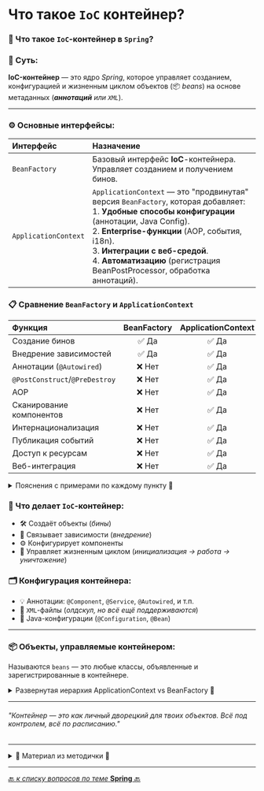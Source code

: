 
# Что такое `IoC` контейнер?

### 🔄 Что такое `IoC`-контейнер в `Spring`?
### 🧠 Суть:
**IoC-контейнер** — это ядро _Spring_, которое управляет созданием,
конфигурацией и жизненным циклом объектов (📦 _beans_) на основе метаданных (_**аннотаций** или `XML`_).

---
### ⚙️ Основные интерфейсы:

| Интерфейс            | Назначение                                                                                                                                                                                                                                                                                                                      |
|:---------------------|:--------------------------------------------------------------------------------------------------------------------------------------------------------------------------------------------------------------------------------------------------------------------------------------------------------------------------------|
| `BeanFactory`        | Базовый интерфейс **IoC**-контейнера. Управляет созданием и получением бинов.                                                                                                                                                                                                                                                   |
| `ApplicationContext` | `ApplicationContext` — это "продвинутая" версия `BeanFactory`, которая добавляет:  <br> 1. **Удобные способы конфигурации** (аннотации, Java Config). <br> 2. **Enterprise-функции** (AOP, события, i18n). <br> 3. **Интеграции с веб-средой**. <br> 4. **Автоматизацию** (регистрация BeanPostProcessor, обработка аннотаций). |

### 📋 Сравнение `BeanFactory` и `ApplicationContext`
| Функция                        | BeanFactory | ApplicationContext |
|:-------------------------------|:-----------:|:------------------:|
| Создание бинов                 |    ✅ Да     |        ✅ Да        |
| Внедрение зависимостей         |    	✅ Да    |       	✅ Да        |
| Аннотации (`@Autowired`)       |   	❌ Нет    |       	✅ Да        |
| `@PostConstruct`/`@PreDestroy` |   	❌ Нет    |       	✅ Да        |
| AOP                            |   	❌ Нет    |       	✅ Да        |
| Сканирование компонентов       |   	❌ Нет    |       	✅ Да        |
| Интернационализация            |   	❌ Нет    |       	✅ Да        |
| Публикация событий             |   	❌ Нет    |       	✅ Да        |
| Доступ к ресурсам              |   	❌ Нет    |       	✅ Да        |
| Веб-интеграция                 |   	❌ Нет    |       	✅ Да        |

<details>
        <summary>Пояснения с примерами по каждому пункту 🔽</summary>

### 1. Создание бинов ✅  

**BeanFactory**: Создаёт бины по запросу (`lazy initialization`) или при старте (_если явно указано_). 
Поддерживает базовую конфигурацию через XML или Java.

**ApplicationContext**: Унаследовал эту функцию, но автоматически создаёт все singleton-бины 
при старте контейнера (`eager initialization`), что ускоряет доступ к ним.

**Пример**:
```java
// XML-конфигурация для BeanFactory
<bean id="myBean" class="com.example.MyBean" />

// Использование BeanFactory
BeanFactory factory = new XmlBeanFactory(new ClassPathResource("beans.xml"));
MyBean bean = factory.getBean("myBean", MyBean.class);

// ApplicationContext (автоматическая инициализация singleton)
ApplicationContext context = new ClassPathXmlApplicationContext("beans.xml");
MyBean bean = context.getBean("myBean", MyBean.class);
```

**Улучшение**: `ApplicationContext` упрощает работу, автоматически инициализируя бины, 
что удобно для большинства приложений.

---

### 2. Внедрение зависимостей ✅

**BeanFactory**: Поддерживает базовое внедрение зависимостей (через setter или конструктор) в XML-конфигурации.

**ApplicationContext**: Унаследовал эту функцию, но добавляет поддержку аннотаций и автосвязывания.

**Пример**:
```java
// BeanFactory: XML-конфигурация
<bean id="service" class="com.example.MyService">
    <property name="dao" ref="dao" />
</bean>
<bean id="dao" class="com.example.MyDao" />

// ApplicationContext: То же самое, но поддерживает аннотации (см. ниже)
```

**Улучшение**: `ApplicationContext` делает внедрение более гибким за счёт аннотаций, 
но базовая функциональность идентична.

---

### 3. Аннотации (`@Autowired`) 🆕

**BeanFactory**: Не поддерживает аннотации, такие как `@Autowired`, `@Qualifier`, `@Value`. 
Требуется явная конфигурация в XML.

**ApplicationContext**: Полностью поддерживает аннотации для автоматического внедрения зависимостей, 
что упрощает конфигурацию.

**Пример**:
```java
@Service
public class MyService {
    @Autowired
    private MyDao dao; // Автоматическое внедрение
}

// Конфигурация для ApplicationContext
@Configuration
@ComponentScan("com.example")
public class AppConfig {}

// Использование
ApplicationContext context = new AnnotationConfigApplicationContext(AppConfig.class);
MyService service = context.getBean(MyService.class);
```

**Улучшение**: Аннотации в `ApplicationContext` делают код чище, устраняя необходимость в громоздких XML-файлах.

---

### 4. `@PostConstruct`/`@PreDestroy` 🆕

**BeanFactory**: Не поддерживает методы жизненного цикла, 
помеченные `@PostConstruct` (_инициализация_) или `@PreDestroy` (_уничтожение_).

**ApplicationContext**: Вызывает методы, аннотированные `@PostConstruct` после создания бина 
и `@PreDestroy` перед его уничтожением.

**Пример**:
```java
@Service
public class MyService {
    @PostConstruct
    public void init() {
        System.out.println("Инициализация бина");
    }

    @PreDestroy
    public void destroy() {
        System.out.println("Уничтожение бина");
    }
}

// Конфигурация
ApplicationContext context = new AnnotationConfigApplicationContext(AppConfig.class);
// init() вызывается после создания, destroy() — при закрытии контекста
context.close();
```

**Улучшение**: Поддержка жизненного цикла упрощает настройку и очистку ресурсов, таких как соединения с БД.

---

### 5. AOP 🆕

**BeanFactory**: Не поддерживает аспектно-ориентированное программирование (AOP) из коробки.

**ApplicationContext**: Интегрирует Spring AOP, позволяя добавлять 
сквозную функциональность (логирование, транзакции, безопасность) через **аспекты**.

**Пример**:
```java
@Aspect
@Component
public class LoggingAspect {
    @Before("execution(* com.example.MyService.*(..))")
    public void logBefore() {
        System.out.println("Вызов метода");
    }
}

// Конфигурация
@Configuration
@EnableAspectJAutoProxy
@ComponentScan("com.example")
public class AppConfig {}

// Использование
ApplicationContext context = new AnnotationConfigApplicationContext(AppConfig.class);
MyService service = context.getBean(MyService.class);
service.doSomething(); // Выводит "Вызов метода" перед выполнением
```

**Улучшение**: AOP в ApplicationContext позволяет разделять сквозную логику, делая код модульным и поддерживаемым.

---

### 6. Сканирование компонентов 🆕

**BeanFactory**: Требует явного определения всех бинов в XML или Java-конфигурации.

**ApplicationContext**: Поддерживает автоматическое сканирование компонентов 
с аннотациями @Component, @Service, @Repository, @Controller.

**Пример**:
```java
@Service
public class MyService {
    // Логика сервиса
}

// Конфигурация
@Configuration
@ComponentScan("com.example")
public class AppConfig {}

// Использование
ApplicationContext context = new AnnotationConfigApplicationContext(AppConfig.class);
MyService service = context.getBean(MyService.class);
```

**Улучшение**: Автосканирование уменьшает объём конфигурации, автоматически регистрируя бины.

---

### 7. Интернационализация 🆕

**BeanFactory**: Не поддерживает интернационализацию (i18n).

**ApplicationContext**: Предоставляет интерфейс MessageSource для работы с локализованными сообщениями.

**Пример**:
```java
// Файл messages_en.properties
greeting=Hello, {0}!

// Файл messages_ru.properties
greeting=Привет, {0}!

// Конфигурация
@Configuration
public class AppConfig {
    @Bean
    public Message/Source messageSource() {
        ResourceBundleMessageSource source = new ResourceBundleMessageSource();
        source.setBasename("messages");
        return source;
    }
}

// Использование
ApplicationContext context = new AnnotationConfigApplicationContext(AppConfig.class);
String message = context.getMessage("greeting", new Object[]{"User"}, Locale.forLanguageTag("ru"));
System.out.println(message); // Привет, User!
```

**Улучшение**: Интернационализация позволяет легко поддерживать многоязычные приложения.

---

### 8. Публикация событий 🆕

**BeanFactory**: Не поддерживает механизм событий.

**ApplicationContext**: Реализует паттерн "Издатель-Подписчик" 
через интерфейсы `ApplicationEvent` и `ApplicationListener`.  
`ApplicationContext` выступает как диспетчер событий, публикуя их и уведомляя подписчиков.

Как это работает:
* **Публикация**: Бины могут публиковать события через `ApplicationEventPublisher` (встроен в `ApplicationContext`).
* **Обработка**: Слушатели (`ApplicationListener`) или методы с `@EventListener` обрабатывают события.
* **Асинхронность**: Поддерживается асинхронная обработка через `@Async`.

**Пример**:
```java
// Событие
public class CustomEvent extends ApplicationEvent {
    private final String message;

    public CustomEvent(Object source, String message) {
        super(source);
        this.message = message;
    }

    public String getMessage() {
        return message;
    }
}

// Слушатель
@Component
public class CustomEventListener {
    @EventListener
    public void handleEvent(CustomEvent event) {
        System.out.println("Событие получено: " + event.getMessage());
    }
}

// Публикация события
@Service
public class MyService implements ApplicationEventPublisherAware {
    private ApplicationEventPublisher publisher;

    @Override
    public void setApplicationEventPublisher(ApplicationEventPublisher publisher) {
        this.publisher = publisher;
    }

    public void doSomething() {
        publisher.publishEvent(new CustomEvent(this, "Действие выполнено!"));
    }
}

// Конфигурация
@Configuration
@ComponentScan("com.example")
public class AppConfig {}

// Использование
ApplicationContext context = new AnnotationConfigApplicationContext(AppConfig.class);
MyService service = context.getBean(MyService.class);
service.doSomething(); // Вывод: Событие получено: Действие выполнено!
```

**Улучшение**: Механизм событий позволяет реализовать слабосвязанную архитектуру, 
где компоненты обмениваются сообщениями без прямых зависимостей.

---

### 9. Доступ к ресурсам 🆕

**BeanFactory**: Не предоставляет удобного доступа к ресурсам (_файлы, URL, classpath_).

**ApplicationContext**: Реализует интерфейс `ResourceLoader`, позволяя загружать ресурсы через `Resource`.

**Пример**:
```java
ApplicationContext context = new ClassPathXmlApplicationContext("beans.xml");
Resource resource = context.getResource("classpath:config.properties");
try (InputStream is = resource.getInputStream()) {
    Properties props = new Properties();
    props.load(is);
    System.out.println(props.getProperty("key"));
}
```
**Улучшение**: Упрощённый доступ к файлам, конфигурациям и другим ресурсам.

---

### 10. Веб-интеграция 🆕

**BeanFactory**: Не поддерживает интеграцию с веб-приложениями.

**ApplicationContext**: Предоставляет WebApplicationContext для работы с веб-приложениями, 
поддерживая MVC, REST и контекст сервлета.

**Пример**:
```java
// Конфигурация веб-приложения
public class WebConfig implements WebApplicationInitializer {
    @Override
    public void onStartup(ServletContext servletContext) {
        AnnotationConfigWebApplicationContext context = new AnnotationConfigWebApplicationContext();
        context.register(AppConfig.class);
        servletContext.addListener(new ContextLoaderListener(context));
    }
}

// REST-контроллер
@RestController
public class MyController {
    @GetMapping("/hello")
    public String hello() {
        return "Hello, Web!";
    }
}
```

**Улучшение**: WebApplicationContext упрощает создание веб-приложений, интегрируя Spring с сервлетами и MVC.

---

### Итоги 🎯

**ApplicationContext** значительно расширяет возможности `BeanFactory`, добавляя современные функции, 
которые упрощают разработку и делают код более декларативным.  
Основные улучшения:

* **Автоматизация**: Аннотации, автосканирование и eager-инициализация.
* **Гибкость**: Поддержка AOP, событий, интернационализации и веб-интеграции.
* **Удобство**: Доступ к ресурсам и управление жизненным циклом бинов.
* **Слабая связанность**: Публикация событий для асинхронного взаимодействия.

**Когда использовать**:
* **BeanFactory**: Для минималистичных приложений с ручной конфигурацией.
* **ApplicationContext**: Для большинства современных приложений, особенно веб и enterprise.

---
</details>

### 📌 Что делает `IoC`-контейнер:
- 🛠️ Создаёт объекты (_бины_)
- 🔗 Связывает зависимости (_внедрение_)
- ⚙️ Конфигурирует компоненты
- 🔄 Управляет жизненным циклом (_инициализация → работа → уничтожение_)

### 🗂️ Конфигурация контейнера:
- 💡 Аннотации: `@Component`, `@Service`, `@Autowired`, и т.п.
- 📄 `XML`-файлы (_олдскул, но всё ещё поддерживаются_)
- 🧬 Java-конфигурации (`@Configuration`, `@Bean`)

---
### 📦 Объекты, управляемые контейнером:
Называются `beans` — это любые классы, объявленные и зарегистрированные в контейнере.

<details>
        <summary>Развернутая иерархия ApplicationContext vs BeanFactory 🔽</summary>

![ApplicationContext vs BeanFactory](/_ITM_old_version_FOR_DELETE/ITM06_Spring/imgs/2025-04-22_16-24-14.png)

---
</details>

---
###### _"Контейнер — это как личный дворецкий для твоих объектов. Всё под контролем, всё по расписанию."_

---

<details>
        <summary>📝 Материал из методички 🔽</summary>

```text
***** из методички *****
В среде Spring IoC-контейнер представлен интерфейсом ApplicationContext, 
который является оберткой над BeanFactory, предоставляющей дополнительные возможности, 
например AOP и транзакции. 

Интерфейс BeanFactory предоставляет фабрику для бинов, 
которая в то же время и является IoC-контейнером приложения. 
Управление бинами основано на конфигурации (аннотации или xml). 
Контейнер создает бъекты на основе конфигураций 
и управляет их жизненным циклом от создания объекта до уничтожения.

Контейнер отвечает за управление жизненным циклом объекта: 
создание объектов, вызов методов инициализации 
и конфигурирование объектов путём связывания их между собой.
Объекты, создаваемые контейнером, называются beans. 
Конфигурирование контейнера осуществляется путём внедрения аннотаций, 
но также, есть возможность, по старинке, загрузить XML-файлы, 
содержащие определение bean’ов и предоставляющие информацию, 
необходимую для создания bean’ов.
```
---
</details>

---

[🔙 _к списку вопросов по теме_ **Spring** 🔙](/_ITM_old_version_FOR_DELETE/ITM06_Spring/Spring.md)
